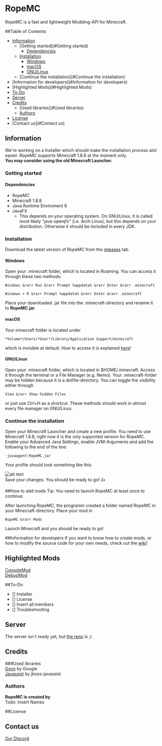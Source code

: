 # RopeMC
RopeMC is a fast and lightweight Modding-API for Minecraft.

##Table of Contents
- [Information](#Information)
    - [Getting started](#Getting started)
        - [Dependencies](#Dependencies)
    - [Installation](#Installation)
        - [Windows](#Windows)
        - [macOS](#macOS)
        - [GNU/Linux](#GNU/Linux)
    - [Continue the installation](#Continue the installation)
- [Information for developers](#Information for developers)
- [Highlighted Mods](#Highlighted Mods)
- [To-Do](#To-Do)
- [Server](#Server)
- [Credits](#Credits)
    - [Used libraries](#Used libraries)
    - [Authors](#Authors)
- [License](#license)
- [Contact us](#Contact us)
    
## Information
We're working on a Installer which should make the installation process alot easier. 
RopeMC supports Minecraft 1.8.8 at the moment only.<br/>
**You may consider using the old Minecraft Launcher.**
### Getting started
#### Dependencies
- RopeMC 
- Minecraft 1.8.8
- Java Runtime Enviroment 8
- JavaFX
    - This depends on your operating system. 
    On GNU/Linux, it is called most likely "java-openjfx" (i.e. Arch Linux), but this depends on your distribution. 
    Otherwise it should be included in every JDK.
### Installation
Download the latest version of RopeMC from the [releases](https://github.com/RopeMC/RopeMC/releases) tab.
#### Windows
Open your .minecraft folder, which is located in Roaming. You can access it through these two methods:
```
Windows &rarr Run &rarr Prompt %appdata% &rarr Enter &rarr .minecraft
```
```
Windows + R &rarr Prompt %appdata% &rarr Enter &rarr .minecraft
```
Place your downloaded .jar file into the .minecraft-directory and rename it to **RopeMC.jar**.
#### macOS
Your minecraft folder is located under 
```
*Volume*/Users/*User*/Library/Application Support/minecraft
```
which is invisible at default. How to access it is explained [here](http://macminecraft.com/minecraft-folder-on-a-mac/)!
#### GNU/Linux
Open your .minecraft folder, which is located in $HOME/.minecraft.
Access it through the terminal or a File Manager (e.g. Nemo). 
Your .minecraft-folder may be hidden because it is a dotfile-directory. 
You can toggle the visibility either through
```
View &rarr Show hidden Files
```
or just use Ctrl+H as a shortcut. These methods should work in almost every file manager on GNU/Linux.

### Continue the installation
Open your Minecraft Launcher and create a new profile. You need to use Minecraft 1.8.8, right now it is the only supported version for RopeMC.<br/>
Enable your Advanced Java Settings, 
enable JVM-Arguments and add the following to the end of the line:
```
-javaagent:RopeMC.jar
```

Your profile should look something like this:

![alt text](https://image.ibb.co/eKtQRJ/snap0012.png "Screenshot - Example")<br/>
Save your changes. You should be ready to go! :thumbsup:

##How to add mods
Tip: You need to launch RopeMC at least once to continue.

After launching RopeMC, the programm created a folder named RopeMC in your Minecraft-directory. Place your mod in 
```
RopeMC &rarr Mods
```
Launch Minecraft and you should be ready to go!

##Information for developers
If you want to know how to create mods, or how to modify the source code for your own needs, check out the [wiki](https://github.com/RopeMC/RopeMC/wiki)! 

## Highlighted Mods
[ConsoleMod](https://github.com/RopeMC/ConsoleMod) <br/>
[DebugMod](https://github.com/RopeMC/DebugMod)

##To-Do
- [] Installer
- [] License
- [] Insert all members
- [] Troubleshooting
## Server

The server isn´t ready yet, but [the repo](https://github.com/RopeMC/RopeMC-ServerPlugin) is ;)

## Credits
###Used libraries <br/>
[Gson](https://github.com/google/gson) by Google <br/>
[Javassist](http://jboss-javassist.github.io/javassist/) by jboss-javassist
### Authors
**RopeMC is created by**<br/>
Todo: Insert Names

##License


## Contact us
[Our Discord](https://discord.io/ropemc)

